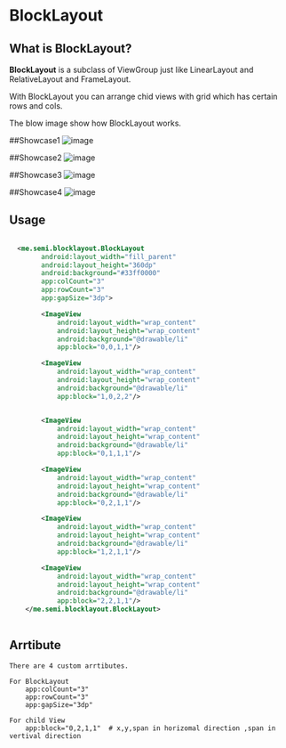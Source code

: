 # BlockLayout

## What is BlockLayout?
**BlockLayout** is a subclass of ViewGroup just like LinearLayout and RelativeLayout and FrameLayout.

With BlockLayout you can arrange chid views with grid which has certain rows and cols.

The blow image show how BlockLayout works.

##Showcase1
![image](https://raw.githubusercontent.com/ihou/BlockLayout/master/showcase/showcase1.jpg)

##Showcase2
![image](https://raw.githubusercontent.com/ihou/BlockLayout/master/showcase/showcase2.jpg)

##Showcase3
![image](https://raw.githubusercontent.com/ihou/BlockLayout/master/showcase/showcase3.jpg)

##Showcase4
![image](https://raw.githubusercontent.com/ihou/BlockLayout/master/showcase/showcase4.jpg)


Usage
-----
```xml

  <me.semi.blocklayout.BlockLayout
        android:layout_width="fill_parent"
        android:layout_height="360dp"
        android:background="#33ff0000"
        app:colCount="3"
        app:rowCount="3"
        app:gapSize="3dp">

        <ImageView
            android:layout_width="wrap_content"
            android:layout_height="wrap_content"
            android:background="@drawable/li"
            app:block="0,0,1,1"/>

        <ImageView
            android:layout_width="wrap_content"
            android:layout_height="wrap_content"
            android:background="@drawable/li"
            app:block="1,0,2,2"/>


        <ImageView
            android:layout_width="wrap_content"
            android:layout_height="wrap_content"
            android:background="@drawable/li"
            app:block="0,1,1,1"/>

        <ImageView
            android:layout_width="wrap_content"
            android:layout_height="wrap_content"
            android:background="@drawable/li"
            app:block="0,2,1,1"/>

        <ImageView
            android:layout_width="wrap_content"
            android:layout_height="wrap_content"
            android:background="@drawable/li"
            app:block="1,2,1,1"/>

        <ImageView
            android:layout_width="wrap_content"
            android:layout_height="wrap_content"
            android:background="@drawable/li"
            app:block="2,2,1,1"/>
    </me.semi.blocklayout.BlockLayout>
    
```

Arrtibute
----

    There are 4 custom arrtibutes.
    
    For BlockLayout
        app:colCount="3"
        app:rowCount="3"
        app:gapSize="3dp"
        
    For child View
        app:block="0,2,1,1"  # x,y,span in horizomal direction ,span in vertival direction
        
        
        
